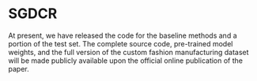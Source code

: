 # SGDCR
At present, we have released the code for the baseline methods and a portion of the test set. The complete source code, pre-trained model weights, and the full version of the custom fashion manufacturing dataset will be made publicly available upon the official online publication of the paper.
